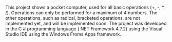 This project shows a pocket computer, used for all basic operations (+, -, *, /). Operations can only be performed for a maximum of 4 numbers.
The other operations, such as radical, bracketed operations, are not implemented yet, and will be implemented soon.
The project was developed in the C # programming language (.NET Framework 4.7.2) using the Visual Studio IDE using the Windows Froms Apps framework.
